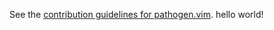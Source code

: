 See the [contribution guidelines for pathogen.vim](https://github.com/tpope/vim-pathogen/blob/master/CONTRIBUTING.markdown).
hello world!
